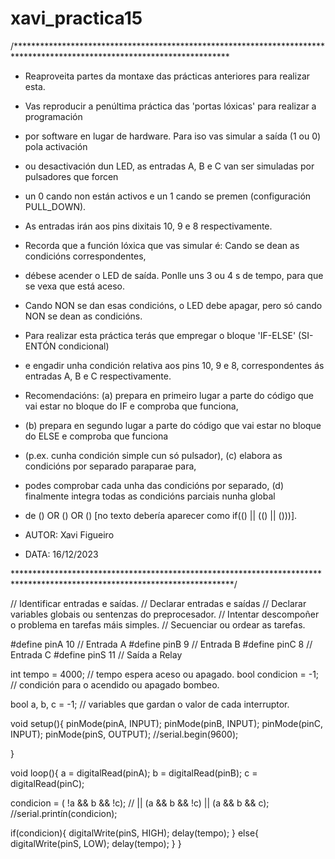 # xavi_practica15
/*************************************************************************************************************************
* Reaproveita partes da montaxe das prácticas anteriores para realizar esta. 
* Vas reproducir a penúltima práctica das 'portas lóxicas' para realizar a programación
* por software en lugar de hardware. Para iso vas simular a saída (1 ou 0) pola activación 
* ou desactivación dun LED, as entradas A, B e C van ser simuladas por pulsadores que forcen
* un 0 cando non están activos e un 1 cando se premen (configuración PULL_DOWN). 
* As entradas irán aos pins dixitais 10, 9 e 8 respectivamente.

* Recorda que a función lóxica que vas simular é: Cando se dean as condicións correspondentes, 
* débese acender o LED de saída. Ponlle uns 3 ou 4 s de tempo, para que se vexa que está aceso. 
* Cando NON se dan esas condicións, o LED debe apagar, pero só cando NON se dean as condicións.

* Para realizar esta práctica terás que empregar o bloque 'IF-ELSE' (SI-ENTÓN condicional) 
* e engadir unha condición relativa aos pins 10, 9 e 8, correspondentes ás entradas A, B e C respectivamente.

* Recomendacións: (a) prepara en primeiro lugar a parte do código que vai estar no bloque do IF e comproba que funciona, 
* (b) prepara en segundo lugar a parte do código que vai estar no bloque do ELSE e comproba que funciona
* (p.ex. cunha condición simple cun só pulsador), (c) elabora as condicións por separado paraparae para, 
* podes comprobar cada unha das condicións por separado, (d) finalmente integra todas as condicións parciais nunha global
* de () OR () OR () [no texto debería aparecer como if(() || (() || ()))].

* AUTOR: Xavi Figueiro

* DATA: 16/12/2023

**************************************************************************************************************************/




// Identificar entradas e saídas.
// Declarar entradas e saídas
// Declarar variables globais ou sentenzas do preprocesador.
// Intentar descompoñer o problema en tarefas máis simples.
//  Secuenciar ou ordear as tarefas.

#define pinA 10  // Entrada A
#define pinB 9   // Entrada B
#define pinC 8   // Entrada C
#define pinS 11  // Saída a Relay 


int tempo = 4000;         // tempo espera aceso ou apagado.
bool condicion = -1;      // condición para o acendido  ou apagado bombeo.

bool a, b, c = -1;        // variables que gardan o valor de cada interruptor.

void setup(){
  pinMode(pinA, INPUT);
  pinMode(pinB, INPUT);
  pinMode(pinC, INPUT);
  pinMode(pinS, OUTPUT);
  //serial.begin(9600);
  
 }

void loop(){
  a = digitalRead(pinA);
  b = digitalRead(pinB);
  c = digitalRead(pinC);
  
  condicion = ( !a && b && !c); // || (a && b && !c) || (a && b && c);
  //serial.printín(condicion);
  
  if(condicion){
    digitalWrite(pinS, HIGH);
    delay(tempo);
  }
  else{
    digitalWrite(pinS, LOW);
    delay(tempo);
  }
}
